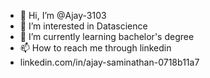- 👋 Hi, I’m @Ajay-3103
- 👀 I’m interested in Datascience
- 🌱 I’m currently learning bachelor's degree
- 📫 How to reach me through linkedin
- linkedin.com/in/ajay-saminathan-0718b11a7

<!---
Ajay-3103/Ajay-3103 is a ✨ special ✨ repository because its `README.md` (this file) appears on your GitHub profile.
You can click the Preview link to take a look at your changes.
--->

